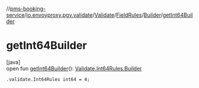 //[pms-booking-service](../../../../../index.md)/[io.envoyproxy.pgv.validate](../../../index.md)/[Validate](../../index.md)/[FieldRules](../index.md)/[Builder](index.md)/[getInt64Builder](get-int64-builder.md)

# getInt64Builder

[java]\
open fun [getInt64Builder](get-int64-builder.md)(): [Validate.Int64Rules.Builder](../../-int64-rules/-builder/index.md)

`.validate.Int64Rules int64 = 4;`